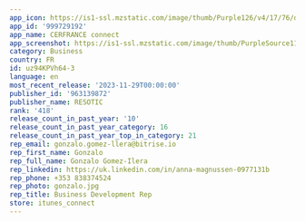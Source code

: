 ```yaml
---
app_icon: https://is1-ssl.mzstatic.com/image/thumb/Purple126/v4/17/76/df/1776df08-4d7f-7e1b-c5d4-3517f0e55b3d/AppIcon-0-0-1x_U007emarketing-0-7-0-0-85-220.png/1024x1024bb.png
app_id: '999729192'
app_name: CERFRANCE connect
app_screenshot: https://is1-ssl.mzstatic.com/image/thumb/PurpleSource116/v4/59/90/09/599009aa-f8da-b3d2-11bf-e78e9be9d780/7b712844-fb10-46d1-8445-8be4a6792e92_Simulator_Screen_Shot_-_iPhone_11_Pro_Max_-_2023-08-08_at_16.58.07.png/1242x2688bb.png
category: Business
country: FR
id: uz94KPVh64-3
language: en
most_recent_release: '2023-11-29T00:00:00'
publisher_id: '963139872'
publisher_name: RESOTIC
rank: '418'
release_count_in_past_year: '10'
release_count_in_past_year_category: 16
release_count_in_past_year_top_in_category: 21
rep_email: gonzalo.gomez-llera@bitrise.io
rep_first_name: Gonzalo
rep_full_name: Gonzalo Gomez-Ilera
rep_linkedin: https://uk.linkedin.com/in/anna-magnussen-0977131b
rep_phone: +353 838374524
rep_photo: gonzalo.jpg
rep_title: Business Development Rep
store: itunes_connect
---
```

